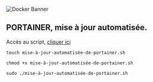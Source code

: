 ![Docker Banner](https://thingsolver.com/wp-content/uploads/docker-cover.png)

## PORTAINER, mise à jour automatisée.

Accès au script,
[cliquer ici](mise-à-jour-automatisée-de-portainer.md)
```
touch mise-à-jour-automatisée-de-portainer.sh
```
```
chmod +x mise-à-jour-automatisée-de-portainer.sh
```
```
sudo ./mise-à-jour-automatisée-de-portainer.sh
```
